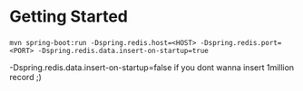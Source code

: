 # Getting Started

### 

```
mvn spring-boot:run -Dspring.redis.host=<HOST> -Dspring.redis.port=<PORT> -Dspring.redis.data.insert-on-startup=true
```

-Dspring.redis.data.insert-on-startup=false if you dont wanna insert 1million record ;)
